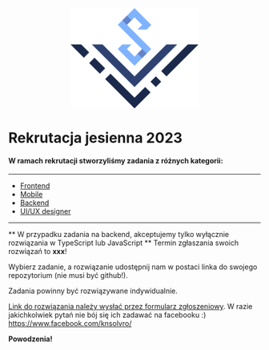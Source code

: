 <div align="center">
<img src="./assets/logo_solvro.png" height="200">
</div>

# Rekrutacja jesienna 2023

#### W ramach rekrutacji stworzyliśmy zadania z różnych kategorii:
---
  - [Frontend](./frontend.md)
  - [Mobile](./mobile.md)
  - [Backend](./backend.md)
  - [UI/UX designer](./graphic.design.md)
--- 
** W przypadku zadania na backend, akceptujemy tylko wyłącznie rozwiązania w TypeScript lub JavaScript **
Termin zgłaszania swoich rozwiązań to **xxx**!

Wybierz zadanie, a rozwiązanie udostępnij nam w postaci linka do swojego repozytorium (nie musi być github!).

Zadania powinny być rozwiązywane indywidualnie.

[Link do rozwiązania należy wysłać przez formularz zgłoszeniowy](xxx). W razie jakichkolwiek pytań nie bój się ich zadawać na facebooku :) https://www.facebook.com/knsolvro/ 

**Powodzenia!**


